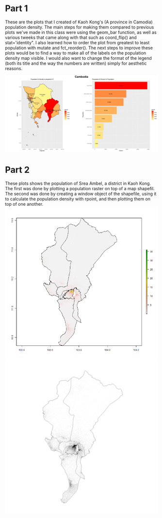 # Part 1
These are the plots that I created of Kaoh Kong's (A province in Camodia) population density. 
The main steps for making them compared to previous plots we've made in this class were using the geom_bar function,
as well as various tweeks that came along with that such as coord_flip() and stat='identity". I also learned how
to order the plot from greatest to least population with mutate and fct_reorder(). The next steps to improve these plots
would be to find a way to make all of the labels on the population density map visible. I would also want to change the 
format of the legend (both its title and the way the numbers are written) simply for aesthetic reasons.

![](cambodia_combo.png)

# Part 2
These plots shows the population of Srea Ambel, a district in Kaoh Kong. The first was done by plotting a population raster on top of a map shapefil. The second was done by creating a window object of the shapefile,
using it to calculate the population density with rpoint, and then plotting them on top of one another. 
![](sra_pop19.png)
![](sra_win.png)
